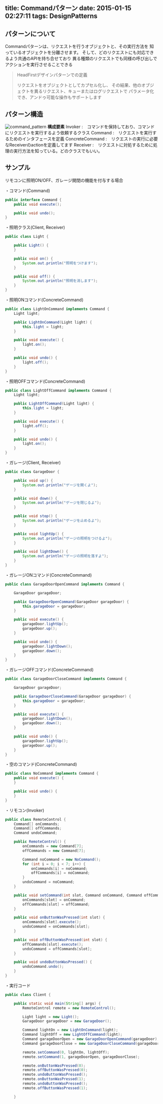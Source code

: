 title: Commandパターン
date: 2015-01-15 02:27:11
tags: DesignPatterns
---

## パターンについて
Commandパターンは、リクエストを行うオブジェクトと、その実行方法を
知っているオブジェクトを分離させます。
そして、どのリクエストにも対応できるよう共通のAPIを持ち合せており
異る種類のリクエストでも同様の呼び出しでアクションを実行させることできる

>HeadFirstデザインパターンでの定義
>
>リクエストをオブジェクトとしてカプセル化し、
>その結果、他のオブジェクトを異るリクエスト、キューまたはログリクエストで
>パラメータ化でき、アンドゥ可能な操作もサポートします

## パターン構造
![command_pattern](/image/DesignPattern/command.jpg)
**構成要素**
Invoker :　コマンドを保持しており、コマンドにリクエストを実行するよう依頼するクラス
Command :　リクエストを実行するためのインタフェースを定義
ConcreteCommand :　リクエストの実行に必要なReceiverのactionを定義してます
Receiver :　リクエストに対処するために処理の実行方法を知っている。どのクラスでもいい。


## サンプル
リモコンに照明ON/OFF、ガレージ開閉の機能を付与する場合

・コマンド(Command)
``` java
public interface Command {
	public void execute();

	public void undo();
}
```

・照明クラス(Client, Receiver)
``` java
public class Light {

	public Light() {
	}

	public void on() {
		System.out.println("照明をつけます");
	}

	public void off() {
		System.out.println("照明を消します");
	}
}
```

・照明ONコマンド(ConcreteCommand)
``` java
public class LightOnCommand implements Command {
	Light light;

	public LightOnCommand(Light light) {
		this.light = light;
	}

	public void execute() {
		light.on();
	}

	public void undo() {
		light.off();
	}
}
```

・照明OFFコマンド(ConcreteCommand)
``` java
public class LightOffCommand implements Command {
	Light light;

	public LightOffCommand(Light light) {
		this.light = light;
	}

	public void execute() {
		light.off();
	}

	public void undo() {
		light.on();
	}
}
```

・ガレージ(Client, Receiver)
``` java
public class GarageDoor {

	public void up() {
		System.out.println("ゲージを開くよ");
	}

	public void down() {
		System.out.println("ゲージを閉じるよ");
	}

	public void stop() {
		System.out.println("ゲージを止めるよ");
	}

	public void lightUp() {
		System.out.println("ゲージの照明をつけるよ");
	}

	public void lightDown() {
		System.out.println("ゲージの照明を落すよ");
    }
}
```

・ガレージONコマンド(ConcreteCommand)
``` java
public class GarageDoorOpenCommand implements Command {

	GarageDoor garageDoor;

	public GarageDoorOpenCommand(GarageDoor garageDoor) {
		this.garageDoor = garageDoor;
	}

	public void execute() {
		garageDoor.lightUp();
		garageDoor.up();
	}

	public void undo() {
		garageDoor.lightDown();
		garageDoor.down();
	}
}
```

・ガレージOFFコマンド(ConcreteCommand)
``` java
public class GarageDoorCloseCommand implements Command {

	GarageDoor garageDoor;

	public GarageDoorCloseCommand(GarageDoor garageDoor) {
		this.garageDoor = garageDoor;
	}

	public void execute() {
		garageDoor.lightDown();
		garageDoor.down();
	}

	public void undo() {
		garageDoor.lightUp();
		garageDoor.up();
	}
}
```

・空のコマンド(ConcreteCommand)
``` java
public class NoCommand implements Command {
	public void execute() {
	}

	public void undo() {
	}
}
```

・リモコン(Invoker)
``` java
public class RemoteControl {
	Command[] onCommands;
	Command[] offCommands;
	Command undoCommand;

	public RemoteControl() {
		onCommands = new Command[7];
		offCommands = new Command[7];

		Command noCommand = new NoCommand();
		for (int i = 0; i < 7; i++) {
			onCommands[i] = noCommand;
			offCommands[i] = noCommand;
		}
		undoCommand = noCommand;
	}

	public void setCommand(int slot, Command onCommand, Command offCommand) {
		onCommands[slot] = onCommand;
		offCommands[slot] = offCommand;
	}

	public void onButtonWasPressed(int slot) {
		onCommands[slot].execute();
		undoCommand = onCommands[slot];
	}

	public void offButtonWasPressed(int slot) {
		offCommands[slot].execute();
		undoCommand = offCommands[slot];
	}

	public void undoButtonWasPressed() {
		undoCommand.undo();
	}
}
```

・実行コード
``` java
public class Client {

	public static void main(String[] args) {
		RemoteControl remote = new RemoteControl();

		Light light = new Light();
		GarageDoor garageDoor = new GarageDoor();

		Command lightOn = new LightOnCommand(light);
		Command lightOff = new LightOffCommand(light);
		Command garageDoorOpen = new GarageDoorOpenCommand(garageDoor);
		Command garageDoorClose = new GarageDoorCloseCommand(garageDoor);

		remote.setCommand(0, lightOn, lightOff);
		remote.setCommand(1, garageDoorOpen, garageDoorClose);

		remote.onButtonWasPressed(0);
		remote.offButtonWasPressed(0);
		remote.undoButtonWasPressed();
		remote.onButtonWasPressed(1);
		remote.undoButtonWasPressed();
		remote.offButtonWasPressed(1);

	}
```
